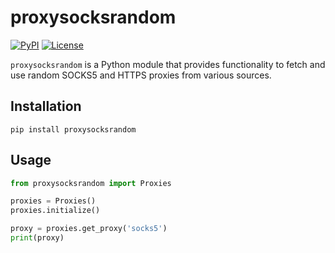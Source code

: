 # proxysocksrandom

[![PyPI](https://img.shields.io/pypi/v/proxysocksrandom.svg)](https://pypi.org/project/proxysocksrandom/)
[![License](https://img.shields.io/pypi/l/proxysocksrandom.svg)](https://github.com/example/proxysocksrandom/blob/main/LICENSE)

`proxysocksrandom` is a Python module that provides functionality to fetch and use random SOCKS5 and HTTPS proxies from various sources.

## Installation

```pip install proxysocksrandom```

## Usage

```python
from proxysocksrandom import Proxies

proxies = Proxies()
proxies.initialize()

proxy = proxies.get_proxy('socks5')
print(proxy)
```

